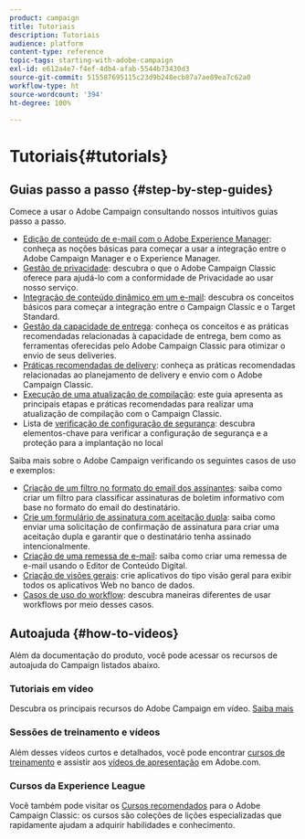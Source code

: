 ```yaml
---
product: campaign
title: Tutoriais
description: Tutoriais
audience: platform
content-type: reference
topic-tags: starting-with-adobe-campaign
exl-id: e612a4e7-f4ef-4db4-afab-5544b73430d3
source-git-commit: 515587695115c23d9b248ecb87a7ae89ea7c62a0
workflow-type: ht
source-wordcount: '394'
ht-degree: 100%

---
```


# Tutoriais{#tutorials}

## Guias passo a passo {#step-by-step-guides}

Comece a usar o Adobe Campaign consultando nossos intuitivos guias passo a passo.

* [Edição de conteúdo de e-mail com o Adobe Experience Manager](https://helpx.adobe.com/br/campaign/kb/acc-aem.html): conheça as noções básicas para começar a usar a integração entre o Adobe Campaign Manager e o Experience Manager.
* [Gestão de privacidade](https://helpx.adobe.com/br/campaign/kb/acc-privacy.html): descubra o que o Adobe Campaign Classic oferece para ajudá-lo com a conformidade de Privacidade ao usar nosso serviço.
* [Integração de conteúdo dinâmico em um e-mail](https://experienceleague.adobe.com/docs/campaign-classic/using/integrating-with-adobe-experience-cloud/adobe-target/inserting-a-dynamic-image.html?lang=pt-BR): descubra os conceitos básicos para começar a integração entre o Campaign Classic e o Target Standard.
* [Gestão da capacidade de entrega](../../delivery/using/about-deliverability.md): conheça os conceitos e as práticas recomendadas relacionadas à capacidade de entrega, bem como as ferramentas oferecidas pelo Adobe Campaign Classic para otimizar o envio de seus deliveries.
* [Práticas recomendadas de delivery](../../delivery/using/delivery-best-practices.md): conheça as práticas recomendadas relacionadas ao planejamento de delivery e envio com o Adobe Campaign Classic.
* [Execução de uma atualização de compilação](https://helpx.adobe.com/br/campaign/kb/acc-build-upgrade.html): este guia apresenta as principais etapas e práticas recomendadas para realizar uma atualização de compilação com o Campaign Classic.
* Lista de [verificação de configuração de segurança](https://helpx.adobe.com/br/campaign/kb/acc-security.html): descubra elementos-chave para verificar a configuração de segurança e a proteção para a implantação no local

Saiba mais sobre o Adobe Campaign verificando os seguintes casos de uso e exemplos:

* [Criação de um filtro no formato do email dos assinantes](../../platform/using/use-case.md#creating-a-filter-on-the-email-format-of-subscribers): saiba como criar um filtro para classificar assinaturas de boletim informativo com base no formato do email do destinatário.
* [Crie um formulário de assinatura com aceitação dupla](../../web/using/use-cases--web-forms.md#create-a-subscription--form-with-double-opt-in): saiba como enviar uma solicitação de confirmação de assinatura para criar uma aceitação dupla e garantir que o destinatário tenha assinado intencionalmente.
* [Criação de uma remessa de e-mail](../../web/using/use-case--creating-an-email-delivery.md): saiba como criar uma remessa de e-mail usando o Editor de Conteúdo Digital.
* [Criação de visões gerais](../../web/using/use-cases--creating-overviews.md): crie aplicativos do tipo visão geral para exibir todos os aplicativos Web no banco de dados.
* [Casos de uso do workflow](../../workflow/using/about-workflow-use-cases.md): descubra maneiras diferentes de usar workflows por meio desses casos.

## Autoajuda {#how-to-videos}

Além da documentação do produto, você pode acessar os recursos de autoajuda do Campaign listados abaixo.

### Tutoriais em vídeo

Descubra os principais recursos do Adobe Campaign em vídeo. [Saiba mais](https://experienceleague.adobe.com/docs/campaign-classic-learn/tutorials/overview.html?lang=pt-BR)

### Sessões de treinamento e vídeos

Além desses vídeos curtos e detalhados, você pode encontrar [cursos de treinamento](https://learning.adobe.com/catalog.html) e assistir aos [vídeos de apresentação](https://experienceleague.adobe.com/docs/home-tutorials.html?lang=pt-BR) em Adobe.com.

### Cursos da Experience League

Você também pode visitar os [Cursos recomendados](https://experienceleague.adobe.com/?lang=pt-BR#dashboard/learning) para o Adobe Campaign Classic: os cursos são coleções de lições especializadas que rapidamente ajudam a adquirir habilidades e conhecimento.
